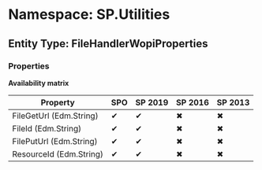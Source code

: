 # Namespace: SP.Utilities

## Entity Type: FileHandlerWopiProperties

### Properties

**Availability matrix**

Property | SPO | SP 2019 | SP 2016 | SP 2013
----------|-----|---------|---------|--------
FileGetUrl (Edm.String) | ✔ | ✔ | ✖ | ✖
FileId (Edm.String) | ✔ | ✔ | ✖ | ✖
FilePutUrl (Edm.String) | ✔ | ✔ | ✖ | ✖
ResourceId (Edm.String) | ✔ | ✔ | ✖ | ✖

